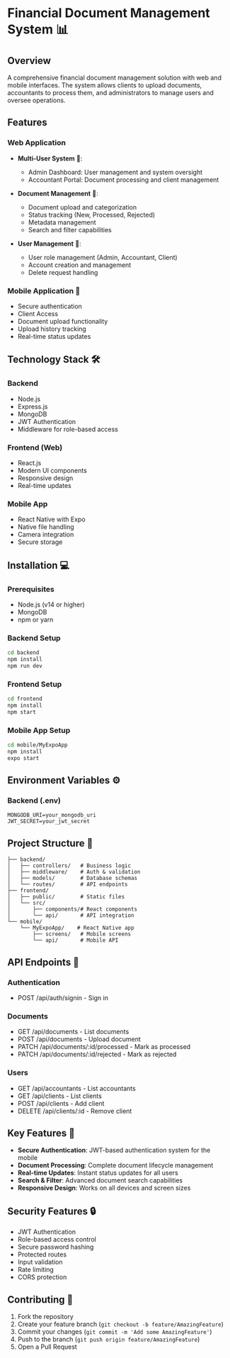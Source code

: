 # Financial Document Management System 📊

## Overview
A comprehensive financial document management solution with web and mobile interfaces. The system allows clients to upload documents, accountants to process them, and administrators to manage users and oversee operations.

## Features

### Web Application
- **Multi-User System** 👥:
  - Admin Dashboard: User management and system oversight
  - Accountant Portal: Document processing and client management

- **Document Management** 📄:
  - Document upload and categorization
  - Status tracking (New, Processed, Rejected)
  - Metadata management
  - Search and filter capabilities

- **User Management** 👤:
  - User role management (Admin, Accountant, Client)
  - Account creation and management
  - Delete request handling

### Mobile Application 📱
- Secure authentication
- Client Access
- Document upload functionality
- Upload history tracking
- Real-time status updates

## Technology Stack 🛠️

### Backend
- Node.js
- Express.js
- MongoDB
- JWT Authentication
- Middleware for role-based access

### Frontend (Web)
- React.js
- Modern UI components
- Responsive design
- Real-time updates

### Mobile App
- React Native with Expo
- Native file handling
- Camera integration
- Secure storage

## Installation 💻

### Prerequisites
- Node.js (v14 or higher)
- MongoDB
- npm or yarn

### Backend Setup
```bash
cd backend
npm install
npm run dev
```

### Frontend Setup
```bash
cd frontend
npm install
npm start
```

### Mobile App Setup
```bash
cd mobile/MyExpoApp
npm install
expo start
```

## Environment Variables ⚙️

### Backend (.env)
```
MONGODB_URI=your_mongodb_uri
JWT_SECRET=your_jwt_secret
```

## Project Structure 📁
```
├── backend/
│   ├── controllers/   # Business logic
│   ├── middleware/    # Auth & validation
│   ├── models/        # Database schemas
│   └── routes/        # API endpoints
├── frontend/
│   ├── public/        # Static files
│   └── src/
│       ├── components/# React components
│       └── api/       # API integration
└── mobile/
    └── MyExpoApp/    # React Native app
        ├── screens/   # Mobile screens
        └── api/       # Mobile API
```

## API Endpoints 🔌

### Authentication
- POST /api/auth/signin - Sign in

### Documents
- GET /api/documents - List documents
- POST /api/documents - Upload document
- PATCH /api/documents/:id/processed - Mark as processed
- PATCH /api/documents/:id/rejected - Mark as rejected

### Users
- GET /api/accountants - List accountants
- GET /api/clients - List clients
- POST /api/clients - Add client
- DELETE /api/clients/:id - Remove client

## Key Features 🔑
- **Secure Authentication**: JWT-based authentication system for the mobile
- **Document Processing**: Complete document lifecycle management
- **Real-time Updates**: Instant status updates for all users
- **Search & Filter**: Advanced document search capabilities
- **Responsive Design**: Works on all devices and screen sizes

## Security Features 🔒
- JWT Authentication
- Role-based access control
- Secure password hashing
- Protected routes
- Input validation
- Rate limiting
- CORS protection

## Contributing 🤝
1. Fork the repository
2. Create your feature branch (`git checkout -b feature/AmazingFeature`)
3. Commit your changes (`git commit -m 'Add some AmazingFeature'`)
4. Push to the branch (`git push origin feature/AmazingFeature`)
5. Open a Pull Request

